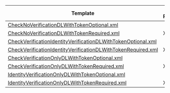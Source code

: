 | Template                                                      | DL  Required  | Verify  Check  | Verify  ID  | Certification Terminal ID  |
|---------------------------------------------------------------|---------------|----------------|-------------|----------------------------------------|
| [CheckNoVerificationDLWithTokenOptional.xml](CheckNoVerificationDLWithTokenOptional.xml)                    |               |                |             | 1510                            |
| [CheckNoVerificationDLWithTokenRequired.xml](CheckNoVerificationDLWithTokenRequired.xml)                    | X             |                |             | 1511                            |
| [CheckVerificationIdentityVerificationDLWithTokenOptional.xml](CheckVerificationIdentityVerificationDLWithTokenOptional.xml)  |               | X              | X           | 1512                            |
| [CheckVerificationIdentityVerificationDLWithTokenRequired.xml](CheckVerificationIdentityVerificationDLWithTokenRequired.xml)  | X             | X              | X           | 1513                            |
| [CheckVerificationOnlyDLWithTokenOptional.xml](CheckVerificationOnlyDLWithTokenOptional.xml)                  |               | X              |             | 1514                            |
| [CheckVerificationOnlyDLWithTokenRequired.xml](CheckVerificationOnlyDLWithTokenRequired.xml)                  | X             | X              |             | 1515                            |
| [IdentityVerificationOnlyDLWithTokenOptional.xml](IdentityVerificationOnlyDLWithTokenOptional.xml)               |               |                | X           | 1516                            |
| [IdentityVerificationOnlyDLWithTokenRequired.xml](IdentityVerificationOnlyDLWithTokenRequired.xml)               | X             |                | X           | 1517                            |
